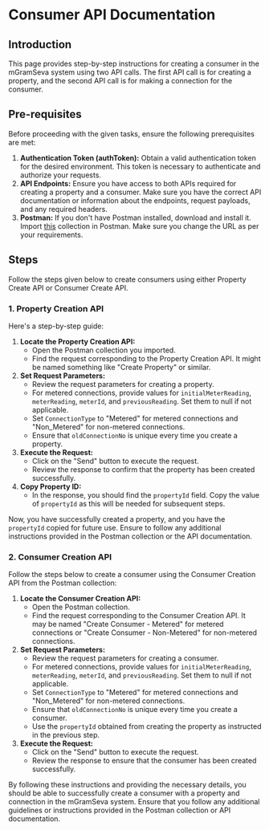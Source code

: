 # Consumer API Documentation

## Introduction

This page provides step-by-step instructions for creating a consumer in the mGramSeva system using two API calls. The first API call is for creating a property, and the second API call is for making a connection for the consumer.

## Pre-requisites

Before proceeding with the given tasks, ensure the following prerequisites are met:

1. **Authentication Token (authToken):** Obtain a valid authentication token for the desired environment. This token is necessary to authenticate and authorize your requests.
2. **API Endpoints:** Ensure you have access to both APIs required for creating a property and a consumer. Make sure you have the correct API documentation or information about the endpoints, request payloads, and any required headers.
3. **Postman:** If you don't have Postman installed, download and install it. Import [this](https://web.postman.co/workspace/My-Workspace\~9f040a08-ea42-45f5-8e7b-4e79ceae42c7/collection/24183907-ecbf5436-a14f-4345-92fe-28d5e24569a5?action=share\&source=copy-link\&creator=24183907) collection in Postman. Make sure you change the URL as per your requirements.

## Steps

Follow the steps given below to create consumers using either Property Create API or Consumer Create API.

### 1. Property Creation API

Here's a step-by-step guide:

1. **Locate the Property Creation API:**
   * Open the Postman collection you imported.
   * Find the request corresponding to the Property Creation API. It might be named something like "Create Property" or similar.
2. **Set Request Parameters:**
   * Review the request parameters for creating a property.
   * For metered connections, provide values for `initialMeterReading`, `meterReading`, `meterId`, and `previousReading`. Set them to null if not applicable.
   * Set `ConnectionType` to "Metered" for metered connections and "Non\_Metered" for non-metered connections.
   * Ensure that `oldConnectionNo` is unique every time you create a property.
3. **Execute the Request:**
   * Click on the "Send" button to execute the request.
   * Review the response to confirm that the property has been created successfully.
4. **Copy Property ID:**
   * In the response, you should find the `propertyId` field. Copy the value of `propertyId` as this will be needed for subsequent steps.

Now, you have successfully created a property, and you have the `propertyId` copied for future use. Ensure to follow any additional instructions provided in the Postman collection or the API documentation.

### 2. Consumer Creation API

Follow the steps below to create a consumer using the Consumer Creation API from the Postman collection:

1. **Locate the Consumer Creation API:**
   * Open the Postman collection.
   * Find the request corresponding to the Consumer Creation API. It may be named "Create Consumer - Metered" for metered connections or "Create Consumer - Non-Metered" for non-metered connections.
2. **Set Request Parameters:**
   * Review the request parameters for creating a consumer.
   * For metered connections, provide values for `initialMeterReading`, `meterReading`, `meterId`, and `previousReading`. Set them to null if not applicable.
   * Set `ConnectionType` to "Metered" for metered connections and "Non\_Metered" for non-metered connections.
   * Ensure that `oldConnectionNo` is unique every time you create a consumer.
   * Use the `propertyId` obtained from creating the property as instructed in the previous step.
3. **Execute the Request:**
   * Click on the "Send" button to execute the request.
   * Review the response to ensure that the consumer has been created successfully.

By following these instructions and providing the necessary details, you should be able to successfully create a consumer with a property and connection in the mGramSeva system. Ensure that you follow any additional guidelines or instructions provided in the Postman collection or API documentation.

